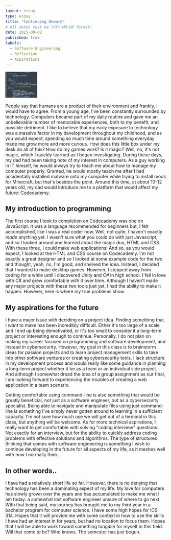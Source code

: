 ```yaml
---
layout: essay
type: essay
title: "Continuing Onward"
# All dates must be YYYY-MM-DD format!
date: 2025-09-02
published: true
labels:
  - Software Engineering
  - Reflection
  - Aspirations
---
```


<img width="100px" class="rounded float-start pe-4" src="../img/continuingonward/coding.jpg">

People say that humans are a product of their environment and frankly, I would have to agree. From a young age, I've been constantly surrounded by technology. Computers became part of my daily routine and gave me an unbelievable number of memorable experiences, both to my benefit, and possible detriment. I like to believe that my early exposure to technology was a massive factor in my development throughout my childhood, and as you would expect, spending so much time around something everyday made me grow more and more curious. How does this little box under my desk do all of this? How do my games work? Is it magic? Well, no, it's not magic, which I quickly learned as I began investigating. During these days, my dad had been taking note of my interest in computers. As a guy working in IT himself, he would always try to teach me about how to manage my computer properly. Granted, he would mostly teach me after I had accidentally installed malware onto my computer while trying to install mods for Minecraft, but that's besides the point. Around this time, at about 10-12 years old, my dad would introduce me to a platform that would affect my future: Codecademy. 

## My introduction to programming
The first course I took to completion on Codecademy was one on JavaScript. It was a language recommended for beginners but, I felt accomplished, like I was a real coder now. Well, not quite. I haven't exactly *made* anything yet. I wasn't sure what you could do with just Javascript, and so I looked around and learned about the magic duo, HTML and CSS. With these three, I could make web applications! And so, as you would expect, I looked at the HTML and CSS course on Codecademy. I'm not exactly a great designer and so I looked at some example code for the two and thought, yeah, no, I'm good, and shelved the idea. Instead, I decided that I wanted to make desktop games. However, I stepped away from coding for a while until I discovered Unity and C# in high school. I fell in love with C# and grew comfortable with it over time. Although I haven't made any major projects with these two tools just yet, I had the ability to make it happen. However, here is where my true problems show.

## My aspirations for the future
I have a major issue with deciding on a project idea. Finding something that I *want* to make has been incredibly difficult. Either it's too large of a scale and I end up being demotivated, or it's too small to consider it a long-term project or interesting enough to continue. Personally, I do not plan on making my career focused on programming and software development, and instead in cybersecurity. However, my goal in this class is to brainstorm ideas for passion projects and to learn project management skills to take into other software ventures or creating cybersecurity tools. I lack structure in my development process and would really like some guidance in planning a long-term project whether it be as a team or an individual side project. And although I somewhat dread the idea of a group assignment as our final, I am looking forward to experiencing the troubles of creating a web application in a team scenario. 

Getting comfortable using command-line is also something that would be greatly beneficial, not just as a software engineer, but as a cybersecurity specialist. Being able to navigate and manipulate files using just command-line is something I've simply never gotten around to learning in a sufficient capacity. I'm not sure how much use we will get out of a terminal in this class, but anything will be welcome. As for more technical aspirations, I really want to get comfortable with solving "coding interview" questions. Not exactly for an interview, but for the ability to quickly address coding problems with effective solutions and algorithms. The type of structured thinking that comes with software engineering is something I wish to continue developing in the future for all aspects of my life, as it meshes well with how I normally think. 

## In other words..
I have had a relatively short life so far. However, there is no denying that technology has been a dominating aspect of my life. My love for computers has slowly grown over the years and has accumulated to make me what I am today: a somewhat lost software engineer unsure of where to go next. With that being said, my journey has brought me to my third year in a bachelor program for computer science. I have some high hopes for ICS 314. Hopes that it will provide me with some context in how to use the skills I have had an interest in for years, but had no location to focus them. Hopes that I will be able to work toward something tangible for myself in this field. Will that come to be? Who knows. The semester has just begun.